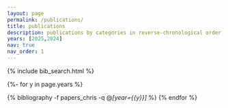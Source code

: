 ```yaml
---
layout: page
permalink: /publications/
title: publications
description: publications by categories in reverse-chronological order.
years: [2025,2024]
nav: true
nav_order: 1
---
```

<!-- _pages/publications.md -->
<!-- Bibsearch Feature -->

{% include bib_search.html %}

<div class="publications">

{%- for y in page.years %}
<!--   <h2 class="year">{{y}}</h2> -->
  {% bibliography -f papers_chris -q @*[year={{y}}]* %}
{% endfor %}

</div>
